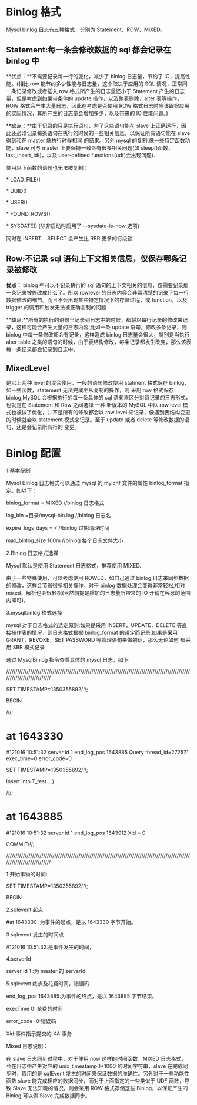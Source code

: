 # Binlog 格式

Mysql binlog 日志有三种格式，分别为 Statement、ROW、MiXED。

## Statement:每一条会修改数据的 sql 都会记录在 binlog 中

**优点：**不需要记录每一行的变化，减少了 binlog 日志量，节约了 IO，提高性能。(相比 row 能节约多少性能与日志量，这个取决于应用的 SQL 情况，正常同一条记录修改或者插入 row 格式所产生的日志量还小于 Statement 产生的日志量，但是考虑到如果带条件的 update 操作，以及整表删除，alter 表等操作，ROW 格式会产生大量日志，因此在考虑是否使用 ROW 格式日志时应该跟据应用的实际情况，其所产生的日志量会增加多少，以及带来的 IO 性能问题。)

**缺点：**由于记录的只是执行语句，为了这些语句能在 slave 上正确运行，因此还必须记录每条语句在执行的时候的一些相关信息，以保证所有语句能在 slave 得到和在 master 端执行时候相同 的结果。另外 mysql 的复制,像一些特定函数功能，slave 可与 master 上要保持一致会有很多相关问题(如 sleep()函数， last_insert_id()，以及 user-defined functions(udf)会出现问题).

使用以下函数的语句也无法被复制：

\* LOAD_FILE()

\* UUID()

\* USER()

\* FOUND_ROWS()

\* SYSDATE() (除非启动时启用了 --sysdate-is-now 选项)

同时在 INSERT ...SELECT 会产生比 RBR 更多的行级锁

## Row:不记录 sql 语句上下文相关信息，仅保存哪条记录被修改

**优点：** binlog 中可以不记录执行的 sql 语句的上下文相关的信息，仅需要记录那一条记录被修改成什么了。所以 rowlevel 的日志内容会非常清楚的记录下每一行数据修改的细节。而且不会出现某些特定情况下的存储过程，或 function，以及 trigger 的调用和触发无法被正确复制的问题

**缺点:**所有的执行的语句当记录到日志中的时候，都将以每行记录的修改来记录，这样可能会产生大量的日志内容,比如一条 update 语句，修改多条记录，则 binlog 中每一条修改都会有记录，这样造成 binlog 日志量会很大，特别是当执行 alter table 之类的语句的时候，由于表结构修改，每条记录都发生改变，那么该表每一条记录都会记录到日志中。

## MixedLevel

是以上两种 level 的混合使用，一般的语句修改使用 statment 格式保存 binlog，如一些函数，statement 无法完成主从复制的操作，则 采用 row 格式保存 binlog,MySQL 会根据执行的每一条具体的 sql 语句来区分对待记录的日志形式，也就是在 Statement 和 Row 之间选择 一种.新版本的 MySQL 中队 row level 模式也被做了优化，并不是所有的修改都会以 row level 来记录，像遇到表结构变更的时候就会以 statement 模式来记录。至于 update 或者 delete 等修改数据的语句，还是会记录所有行的 变更。

# Binlog 配置

1.基本配制

Mysql BInlog 日志格式可以通过 mysql 的 my.cnf 文件的属性 binlog_format 指定。如以下：

binlog_format = MIXED //binlog 日志格式

log_bin =目录/mysql-bin.log //binlog 日志名

expire_logs_days = 7 //binlog 过期清理时间

max_binlog_size 100m //binlog 每个日志文件大小

2.Binlog 日志格式选择

Mysql 默认是使用 Statement 日志格式，推荐使用 MIXED.

由于一些特殊使用，可以考虑使用 ROWED，如自己通过 binlog 日志来同步数据的修改，这样会节省很多相关操作。对于 binlog 数据处理会变得非常轻松,相对 mixed，解析也会很轻松(当然前提是增加的日志量所带来的 IO 开销在容忍的范围内即可)。

3.mysqlbinlog 格式选择

mysql 对于日志格式的选定原则:如果是采用 INSERT，UPDATE，DELETE 等直接操作表的情况，则日志格式根据 binlog_format 的设定而记录,如果是采用 GRANT，REVOKE，SET PASSWORD 等管理语句来做的话，那么无论如何 都采用 SBR 模式记录

通过 MysqlBinlog 指令查看具体的 mysql 日志，如下:

///////////////////////////////////////////////////////////////////////////////////////////////////////////////////////////

SET TIMESTAMP=1350355892/_!_/;

BEGIN

/_!_/;

# at 1643330

#121016 10:51:32 server id 1 end_log_pos 1643885 Query thread_id=272571 exec_time=0 error_code=0

SET TIMESTAMP=1350355892/_!_/;

Insert into T_test….)

/_!_/;

# at 1643885

#121016 10:51:32 server id 1 end_log_pos 1643912 Xid = 0

COMMIT/_!_/;

///////////////////////////////////////////////////////////////////////////////////////////////////////////////////////////

1.开始事物的时间:

SET TIMESTAMP=1350355892/_!_/;

BEGIN

2.sqlevent 起点

#at 1643330 :为事件的起点，是以 1643330 字节开始。

3.sqlevent 发生的时间点

#121016 10:51:32:是事件发生的时间，

4.serverId

server id 1 :为 master 的 serverId

5.sqlevent 终点及花费时间，错误码

end_log_pos 1643885:为事件的终点，是以 1643885 字节结束。

execTime 0: 花费的时间

error_code=0:错误码

Xid:事件指示提交的 XA 事务

Mixed 日志说明：

在 slave 日志同步过程中，对于使用 now 这样的时间函数，MIXED 日志格式，会在日志中产生对应的 unix_timestamp()\*1000 的时间字符串，slave 在完成同步时，取用的是 sqlEvent 发生的时间来保证数据的准确性。另外对于一些功能性函数 slave 能完成相应的数据同步，而对于上面指定的一些类似于 UDF 函数，导致 Slave 无法知晓的情况，则会采用 ROW 格式存储这些 Binlog，以保证产生的 Binlog 可以供 Slave 完成数据同步。

